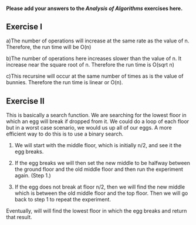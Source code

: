#### Please add your answers to the ***Analysis of  Algorithms*** exercises here.

## Exercise I

a)The number of operations will increase at the same rate as the value of n. Therefore, the run time will be O(n)


b)The number of operations here increases slower than the value of n. It increase near the square root of n. Therefore the run time is O(sqrt n)


c)This recursine will occur at the same number of times as is the value of bunnies. Therefore the run time is linear or O(n). 

## Exercise II

This is basically a search function. We are searching for the lowest floor in which an egg will break if dropped from it. We could do a loop of each floor but in a worst case scenario, we would us up all of our eggs. A more efficient way to do this is to use a binary search. 

1) We will start with the middle floor, which is initially n/2, and see it the egg breaks. 

2) If the egg breaks we will then set the new middle to be halfway between the ground floor and the old middle floor and then run the experiment again. (Step 1.)

3) If the egg does not break at floor n/2, then we will find the new middle which is between the old middle floor and the top floor. Then we will go back to step 1 to repeat the experiment.

Eventually, will will find the lowest floor in which the egg breaks and return that result.
